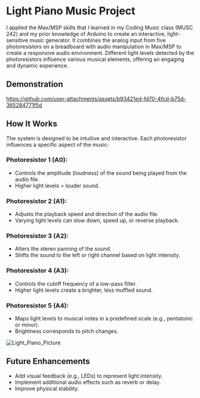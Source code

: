 # Light Piano Music Project

I applied the Max/MSP skills that I learned in my Coding Music class (MUSC 242) and my prior knowledge of Arduino to create an interactive, light-sensitive music generator. It combines the analog input from five photoresistors on a breadboard with audio manipulation in Max/MSP to create a responsive audio environment. Different light levels detected by the photoresistors influence various musical elements, offering an engaging and dynamic experience.

## Demonstration



https://github.com/user-attachments/assets/b93421ed-fd70-4fcd-b75d-365284771f5d



## How It Works

The system is designed to be intuitive and interactive. Each photoresistor influences a specific aspect of the music:

### Photoresistor 1 (A0):
* Controls the amplitude (loudness) of the sound being played from the audio file.
* Higher light levels = louder sound.

### Photoresistor 2 (A1):
* Adjusts the playback speed and direction of the audio file.
* Varying light levels can slow down, speed up, or reverse playback.

### Photoresistor 3 (A2):
* Alters the stereo panning of the sound.
* Shifts the sound to the left or right channel based on light intensity.

### Photoresistor 4 (A3):
* Controls the cutoff frequency of a low-pass filter.
* Higher light levels create a brighter, less muffled sound.

### Photoresistor 5 (A4):
* Maps light levels to musical notes in a predefined scale (e.g., pentatonic or minor).
* Brightness corresponds to pitch changes.

![Light_Piano_Picture](https://github.com/user-attachments/assets/244e0e7d-b9fc-41a1-a998-4c8eecb0282c)

## Future Enhancements
* Add visual feedback (e.g., LEDs) to represent light intensity.
* Implement additional audio effects such as reverb or delay.
* Improve physical stability.
